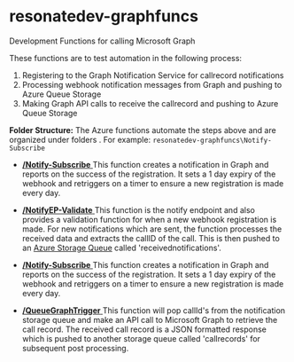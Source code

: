 # resonatedev-graphfuncs
Development Functions for calling Microsoft Graph

These functions are to test automation in the following process:

1. Registering to the Graph Notification Service for callrecord notifications
2. Processing webhook notification messages from Graph and pushing to Azure Queue Storage
3. Making Graph API calls to receive the callrecord and pushing to Azure Queue Storage

**Folder Structure:**
The Azure functions automate the steps above and are organized under folders . For example: `resonatedev-graphfuncs\Notify-Subscribe`

- [**/Notify-Subscribe** ](https://github.com/ResonateUCC/resonatedev-graphfuncs/tree/main/Notify-Subscribe) This function creates a notification in Graph and reports on the success of the registration. It sets a 1 day expiry of the webhook and retriggers on a timer to ensure a new registration is made every day.

- [**/NotifyEP-Validate** ](https://github.com/ResonateUCC/resonatedev-graphfuncs/tree/main/NotifyEP-Validate) This function is the notify endpoint and also provides a validation function for when a new webhook registration is made. For new notifications which are sent, the function processes the received data and extracts the callID of the call. This is then pushed to an [Azure Storage Queue](https://docs.microsoft.com/en-us/azure/storage/queues/storage-queues-introduction) called 'receivednotifications'.

- [**/Notify-Subscribe** ](https://github.com/ResonateUCC/resonatedev-graphfuncs/tree/main/Notify-Subscribe) This function creates a notification in Graph and reports on the success of the registration. It sets a 1 day expiry of the webhook and retriggers on a timer to ensure a new registration is made every day.

- [**/QueueGraphTrigger** ](https://github.com/ResonateUCC/resonatedev-graphfuncs/tree/main/QueueGraphTrigger) This function will pop callId's from the notification storage queue and make an API call to Microsoft Graph to retrieve the call record. The received call record is a JSON formatted response which is pushed to another storage queue called 'callrecords' for subsequent post processing.

